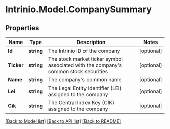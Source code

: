# Intrinio.Model.CompanySummary
## Properties

Name | Type | Description | Notes
------------ | ------------- | ------------- | -------------
**Id** | **string** | The Intrinio ID of the company | [optional] 
**Ticker** | **string** | The stock market ticker symbol associated with the company&#39;s common stock securities | [optional] 
**Name** | **string** | The company&#39;s common name | [optional] 
**Lei** | **string** | The Legal Entity Identifier (LEI) assigned to the company | [optional] 
**Cik** | **string** | The Central Index Key (CIK) assigned to the company | [optional] 

[[Back to Model list]](../README.md#documentation-for-models) [[Back to API list]](../README.md#documentation-for-api-endpoints) [[Back to README]](../README.md)

